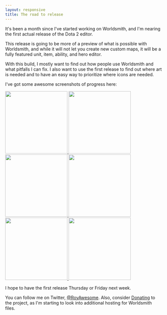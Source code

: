 ```yaml
---
layout: responsive
title: The road to release
---
```

It's been a month since I've started working on Worldsmith, and I'm nearing the first actual release of the Dota 2 editor.  




This release is going to be more of a preview of what is possible with Worldsmith, and while it will not let you create new custom maps, it will be a fully featured unit, item, ability, and hero editor.  

With this build, I mostly want to find out how people use Worldsmith and what pitfalls I can fix.  I also want to use the first release to find out where art is needed and to have an easy way to prioritize where icons are needed.

I've got some awesome screenshots of progress here:

<a href="http://i.imgur.com/beg9tki.png" data-lightbox="image-1" title="My caption"> <img src="http://i.imgur.com/beg9tki.png" width="200" height="200" /> </a>
<a href="http://i.imgur.com/tMWuGMC.png" data-lightbox="image-1" title="My caption"> <img src="http://i.imgur.com/tMWuGMC.png" width="200" height="200" /> </a>
<a href="http://i.imgur.com/SPONot3.png" data-lightbox="image-1" title="My caption"> <img src="http://i.imgur.com/SPONot3.png" width="200" height="200" /> </a>
<a href="http://i.imgur.com/530jFAX.png" data-lightbox="image-1" title="My caption"> <img src="http://i.imgur.com/530jFAX.png" width="200" height="200" /> </a>
<a href="http://i.imgur.com/Xf3OUC0.png" data-lightbox="image-1" title="My caption"> <img src="http://i.imgur.com/Xf3OUC0.png" width="200" height="200" /> </a>
<a href="http://i.imgur.com/fQ1udmT.png" data-lightbox="image-1" title="My caption"> <img src="http://i.imgur.com/fQ1udmT.png" width="200" height="200" /> </a>

I hope to have the first release Thursday or Friday next week.  

You can follow me on Twitter, [@RoyAwesome](http://www.twitter.com/royawesome).  Also, consider [Donating](https://www.paypal.com/cgi-bin/webscr?cmd=_donations&business=WF8XJ8SVQ9UAU&lc=US&item_name=Garrett%20Fleenor&item_number=Worldsmith&currency_code=USD&bn=PP%2dDonationsBF%3abtn_donate_SM%2egif%3aNonHosted) to the project, as I'm starting to look into additional hosting for Worldsmith files.  

